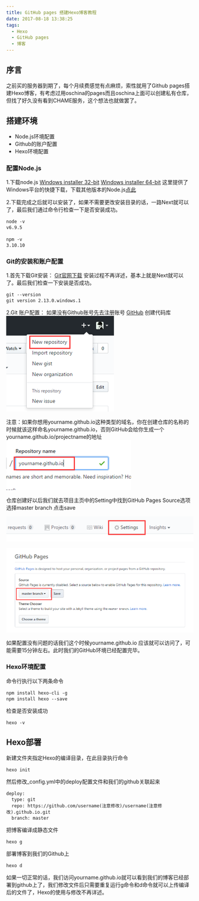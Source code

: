 ```yaml
---
title: GitHub pages 搭建Hexo博客教程
date: 2017-08-18 13:38:25
tags:
  - Hexo
  - GitHub pages
  - 博客
---
```


## 序言

之前买的服务器到期了，每个月续费感觉有点麻烦，索性就用了Github pages搭建Hexo博客，有考虑过用oschina的pages而且oschina上面可以创建私有仓库，但找了好久没有看到CHAME服务，这个想法也就做罢了。
<!-- more -->

## 搭建环境

- Node.js环境配置
- Github的账户配置
- Hexo环境配置

### 配置Node.js
  1.下载node.js
      [Windows installer 32-bit](https://nodejs.org/dist/v8.4.0/node-v8.4.0-x86.msi)
      [Windows installer 64-bit](https://nodejs.org/dist/v8.4.0/node-v8.4.0-x64.msi)
这里提供了Windows平台的快捷下载，下载其他版本的Node.js[点此](https://nodejs.org/zh-cn/download/current/)

  2.下载完成之后就可以安装了，如果不需要更改安装目录的话，一路Next就可以了，最后我们通过命令行检查一下是否安装成功。
```
node -v
v6.9.5

npm -v
3.10.10
```

### Git的安装和账户配置

1.首先下载Git安装：
[Git官网下载](https://git-scm.com/downloads)
安装过程不再详述，基本上就是Next就可以了。最后我们检查一下安装是否成功。

```
git --version
git version 2.13.0.windows.1
```
2.Git 账户配置：
如果没有Github账号先去注册账号 [GitHub](https://github.com/)
创建代码库
![](https://raw.githubusercontent.com/fmwalways/Hexo_Res/master/20170818230706.png)

注意：如果你想用yourname.github.io这种类型的域名，你在创建仓库的名称的时候就该这样命名yourname.github.io，否则GitHub会给你生成一个yourname.github.io/projectname的地址
![](https://raw.githubusercontent.com/fmwalways/Hexo_Res/master/20170818232507.png)

仓库创建好以后我们就去项目主页中的Setting中找到GitHub Pages Source选项选择master branch 点击save

![](https://raw.githubusercontent.com/fmwalways/Hexo_Res/master/20170818234302.png)


![](https://raw.githubusercontent.com/fmwalways/Hexo_Res/master/20170818234329.png)

如果配置没有问题的话我们这个时候yourname.github.io 应该就可以访问了，可能需要15分钟左右。此时我们的GitHub环境已经配置完毕。

### Hexo环境配置
命令行执行以下两条命令
```
npm install hexo-cli -g
npm install hexo --save
```
检查是否安装成功
```
hexo -v
```
## Hexo部署
新建文件夹指定Hexo的编译目录，在此目录执行命令
```
hexo init
```
然后修改_config.yml中的deploy配置文件和我们的github关联起来

```
deploy:
  type: git
  repo: https://github.com/username(注意修改)/username(注意修改).github.io.git
  branch: master
```
把博客编译成静态文件
```
hexo g
```
部署博客到我们的Github上

```
hexo d
```

如果一切正常的话，我们访问yourname.github.io就可以看到我们的博客已经部署到github上了，我们修改文件后只需要重复运行g命令和d命令就可以上传编译后的文件了，Hexo的使用与修改不再详述。

